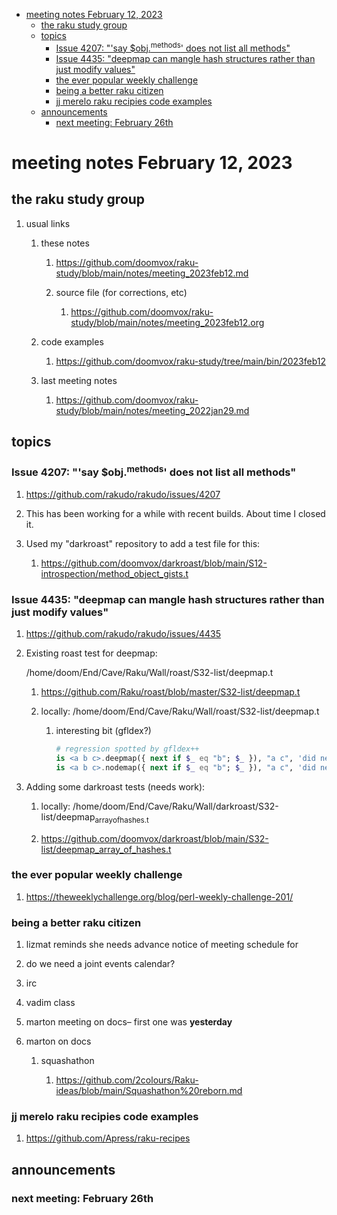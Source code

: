 - [meeting notes February 12, 2023](#org71cde53)
  - [the raku study group](#orgf527ec3)
  - [topics](#orgee0adf4)
    - [Issue 4207: "'say $obj.<sup>methods</sup>' does not list all methods"](#orgba5dbcc)
    - [Issue 4435: "deepmap can mangle hash structures rather than just modify values"](#org064cc4e)
    - [the ever popular weekly challenge](#org61b0181)
    - [being a better raku citizen](#org65f06a4)
    - [jj merelo raku recipies code examples](#orgcdeb288)
  - [announcements](#org57870fe)
    - [next meeting: February 26th](#org361526b)


<a id="org71cde53"></a>

# meeting notes February 12, 2023


<a id="orgf527ec3"></a>

## the raku study group

1.  usual links

    1.  these notes
    
        1.  <https://github.com/doomvox/raku-study/blob/main/notes/meeting_2023feb12.md>
        
        2.  source file (for corrections, etc)
        
            1.  <https://github.com/doomvox/raku-study/blob/main/notes/meeting_2023feb12.org>
    
    2.  code examples
    
        1.  <https://github.com/doomvox/raku-study/tree/main/bin/2023feb12>
    
    3.  last meeting notes
    
        1.  <https://github.com/doomvox/raku-study/blob/main/notes/meeting_2022jan29.md>


<a id="orgee0adf4"></a>

## topics


<a id="orgba5dbcc"></a>

### Issue 4207: "'say $obj.<sup>methods</sup>' does not list all methods"

1.  <https://github.com/rakudo/rakudo/issues/4207>

2.  This has been working for a while with recent builds.  About time I closed it.

3.  Used my "darkroast" repository to add a test file for this:

    1.  <https://github.com/doomvox/darkroast/blob/main/S12-introspection/method_object_gists.t>


<a id="org064cc4e"></a>

### Issue 4435: "deepmap can mangle hash structures rather than just modify values"

1.  <https://github.com/rakudo/rakudo/issues/4435>

2.  Existing roast test for deepmap:

    /home/doom/End/Cave/Raku/Wall/roast/S32-list/deepmap.t
    
    1.  <https://github.com/Raku/roast/blob/master/S32-list/deepmap.t>
    
    2.  locally: /home/doom/End/Cave/Raku/Wall/roast/S32-list/deepmap.t
    
        1.  interesting bit (gfldex?)
        
            ```raku
            # regression spotted by gfldex++
            is <a b c>.deepmap({ next if $_ eq "b"; $_ }), "a c", 'did next work';
            is <a b c>.nodemap({ next if $_ eq "b"; $_ }), "a c", 'did next work';
            ```

3.  Adding some darkroast tests (needs work):

    1.  locally: /home/doom/End/Cave/Raku/Wall/darkroast/S32-list/deepmap<sub>array</sub><sub>of</sub><sub>hashes.t</sub>
    
    2.  <https://github.com/doomvox/darkroast/blob/main/S32-list/deepmap_array_of_hashes.t>


<a id="org61b0181"></a>

### the ever popular weekly challenge

1.  <https://theweeklychallenge.org/blog/perl-weekly-challenge-201/>


<a id="org65f06a4"></a>

### being a better raku citizen

1.  lizmat reminds she needs advance notice of meeting schedule for

2.  do we need a joint events calendar?

3.  irc

4.  vadim class

5.  marton meeting on docs&#x2013; first one was **yesterday**

6.  marton on docs

    1.  squashathon
    
        1.  <https://github.com/2colours/Raku-ideas/blob/main/Squashathon%20reborn.md>


<a id="orgcdeb288"></a>

### jj merelo raku recipies code examples

1.  <https://github.com/Apress/raku-recipes>


<a id="org57870fe"></a>

## announcements


<a id="org361526b"></a>

### next meeting: February 26th
